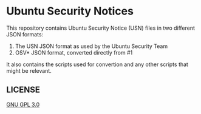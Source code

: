 # Ubuntu Security Notices

This repository contains Ubuntu Security Notice (USN) files in two different
JSON formats:
1. The USN JSON format as used by the Ubuntu Security Team
2. OSV* JSON format, converted directly from #1

It also contains the scripts used for convertion and any other scripts that
might be relevant.

## LICENSE
[GNU GPL 3.0](LICENSE)
